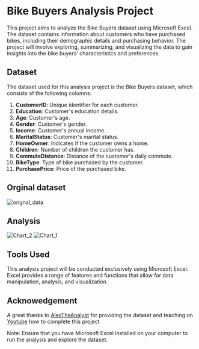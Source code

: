 # Bike Buyers Analysis Project

This project aims to analyze the Bike Buyers dataset using Microsoft Excel. The dataset contains information about customers who have purchased bikes, including their demographic details and purchasing behavior. The project will involve exploring, summarizing, and visualizing the data to gain insights into the bike buyers' characteristics and preferences.

## Dataset

The dataset used for this analysis project is the Bike Buyers dataset, which consists of the following columns:

1. **CustomerID**: Unique identifier for each customer.
2. **Education**: Customer's education details.
3. **Age**: Customer's age.
4. **Gender**: Customer's gender.
5. **Income**: Customer's annual income.
6. **MaritalStatus**: Customer's marital status.
7. **HomeOwner**: Indicates if the customer owns a home.
8. **Children**: Number of children the customer has.
9. **CommuteDistance**: Distance of the customer's daily commute.
10. **BikeType**: Type of bike purchased by the customer.
11. **PurchasePrice**: Price of the purchased bike.

## Orginal dataset
![orignal_data](https://github.com/Vivek-S1n9h/Excel_Projects/assets/121023465/51a27261-223f-4692-bda2-e5f125450bd2)

## Analysis
![Chart_2](https://github.com/Vivek-S1n9h/Excel_Projects/assets/121023465/4e1c562e-afba-4ba9-8dbc-828c05111c9c)
![Chart_1](https://github.com/Vivek-S1n9h/Excel_Projects/assets/121023465/a215e4b3-3f66-41f7-9c9c-9eef67dee8b4)

## Tools Used

This analysis project will be conducted exclusively using Microsoft Excel. Excel provides a range of features and functions that allow for data manipulation, analysis, and visualization.

## Acknowedgement
A great thanks to [AlexTheAnalyst](https://github.com/AlexTheAnalyst) for providing the dataset and teaching on [Youtube](https://www.youtube.com/watch?v=opJgMj1IUrc&list=PLUaB-1hjhk8FE_XZ87vPPSfHqb6OcM0cF&index=27) how to complete this project

Note: Ensure that you have Microsoft Excel installed on your computer to run the analysis and explore the dataset.

